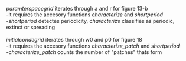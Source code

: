 *paramterspacegrid* iterates through a and r for figure 13-b<br />
-it requires the accesory functions *characterize* and *shortperiod*<br />
-*shortperiod* detectes periodicity, *characterize* classifies as periodic, extinct or spreading<br /><br />
*initialcondegrid* iterates through w0 and p0 for figure 18<br />
-it requires the accesory functions *characterize_patch* and *shortperiod*<br />
-*characterize_patch* counts the number of "patches" thats form
